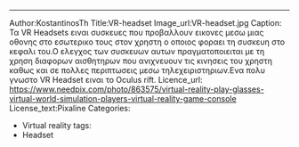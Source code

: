 ---
Author:KostantinosTh
Title:VR-headset
Image_url:VR-headset.jpg
Caption: Τα VR Headsets ειναι συσκευες που προβαλλουν εικονες μεσω μιας οθονης στο εσωτερικο τους στον χρηστη ο οποιος φοραει
τη συσκευη στο κεφαλι του.Ο ελεγχος των συσκευων αυτων πραγματοποιειται με τη χρηση διαφορων αισθητηρων που ανιχνευουν
τις κινησεις του χρηστη καθως και σε πολλες περιπτωσεις μεσω τηλεχειριστηριων.Ενα πολυ γνωστο VR Headset ειναι το Oculus rift.
Licence_url:
https://www.needpix.com/photo/863575/virtual-reality-play-glasses-virtual-world-simulation-players-virtual-reality-game-console
License_text:Pixaline
Categories:
- Virtual reality
tags:
- Headset
